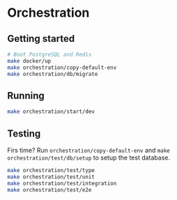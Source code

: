 # Orchestration

## Getting started

```bash
# Boot PostgreSQL and Redis
make docker/up 
make orchestration/copy-default-env
make orchestration/db/migrate
```

## Running

```bash
make orchestration/start/dev
```

## Testing

Firs time? Run `orchestration/copy-default-env` and `make
orchestration/test/db/setup` to setup the test database.

```bash
make orchestration/test/type
make orchestration/test/unit
make orchestration/test/integration
make orchestration/test/e2e
```

